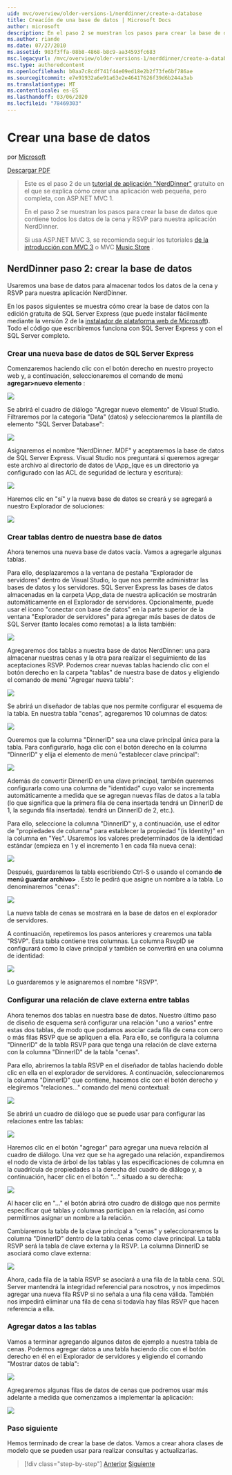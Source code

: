 ```yaml
---
uid: mvc/overview/older-versions-1/nerddinner/create-a-database
title: Creacíón de una base de datos | Microsoft Docs
author: microsoft
description: En el paso 2 se muestran los pasos para crear la base de datos que contiene todos los datos de la cena y RSVP para nuestra aplicación NerdDinner.
ms.author: riande
ms.date: 07/27/2010
ms.assetid: 983f3ffa-08b8-4868-b8c9-aa34593fc683
msc.legacyurl: /mvc/overview/older-versions-1/nerddinner/create-a-database
msc.type: authoredcontent
ms.openlocfilehash: b0aa7c8cdf741f44e09ed18e2b2f73fe6bf786ae
ms.sourcegitcommit: e7e91932a6e91a63e2e46417626f39d6b244a3ab
ms.translationtype: MT
ms.contentlocale: es-ES
ms.lasthandoff: 03/06/2020
ms.locfileid: "78469303"
---
```

# <a name="create-a-database"></a>Crear una base de datos

por [Microsoft](https://github.com/microsoft)

[Descargar PDF](http://aspnetmvcbook.s3.amazonaws.com/aspnetmvc-nerdinner_v1.pdf)

> Este es el paso 2 de un [tutorial de aplicación "NerdDinner"](introducing-the-nerddinner-tutorial.md) gratuito en el que se explica cómo crear una aplicación web pequeña, pero completa, con ASP.NET MVC 1.
> 
> En el paso 2 se muestran los pasos para crear la base de datos que contiene todos los datos de la cena y RSVP para nuestra aplicación NerdDinner.
> 
> Si usa ASP.NET MVC 3, se recomienda seguir los tutoriales [de la introducción con MVC 3](../../older-versions/getting-started-with-aspnet-mvc3/cs/intro-to-aspnet-mvc-3.md) o MVC [Music Store](../../older-versions/mvc-music-store/mvc-music-store-part-1.md) .

## <a name="nerddinner-step-2-creating-the-database"></a>NerdDinner paso 2: crear la base de datos

Usaremos una base de datos para almacenar todos los datos de la cena y RSVP para nuestra aplicación NerdDinner.

En los pasos siguientes se muestra cómo crear la base de datos con la edición gratuita de SQL Server Express (que puede instalar fácilmente mediante la versión 2 de la [instalador de plataforma web de Microsoft](https://www.microsoft.com/web/downloads/platform.aspx)). Todo el código que escribiremos funciona con SQL Server Express y con el SQL Server completo.

### <a name="creating-a-new-sql-server-express-database"></a>Crear una nueva base de datos de SQL Server Express

Comenzaremos haciendo clic con el botón derecho en nuestro proyecto web y, a continuación, seleccionaremos el comando de menú **agregar&gt;nuevo elemento** :

![](create-a-database/_static/image1.png)

Se abrirá el cuadro de diálogo "Agregar nuevo elemento" de Visual Studio. Filtraremos por la categoría "Data" (datos) y seleccionaremos la plantilla de elemento "SQL Server Database":

![](create-a-database/_static/image2.png)

Asignaremos el nombre "NerdDinner. MDF" y aceptaremos la base de datos de SQL Server Express. Visual Studio nos preguntará si queremos agregar este archivo al directorio de datos de \App\_(que es un directorio ya configurado con las ACL de seguridad de lectura y escritura):

![](create-a-database/_static/image3.png)

Haremos clic en "sí" y la nueva base de datos se creará y se agregará a nuestro Explorador de soluciones:

![](create-a-database/_static/image4.png)

### <a name="creating-tables-within-our-database"></a>Crear tablas dentro de nuestra base de datos

Ahora tenemos una nueva base de datos vacía. Vamos a agregarle algunas tablas.

Para ello, desplazaremos a la ventana de pestaña "Explorador de servidores" dentro de Visual Studio, lo que nos permite administrar las bases de datos y los servidores. SQL Server Express las bases de datos almacenadas en la carpeta \App\_data de nuestra aplicación se mostrarán automáticamente en el Explorador de servidores. Opcionalmente, puede usar el icono "conectar con base de datos" en la parte superior de la ventana "Explorador de servidores" para agregar más bases de datos de SQL Server (tanto locales como remotas) a la lista también:

![](create-a-database/_static/image5.png)

Agregaremos dos tablas a nuestra base de datos NerdDinner: una para almacenar nuestras cenas y la otra para realizar el seguimiento de las aceptaciones RSVP. Podemos crear nuevas tablas haciendo clic con el botón derecho en la carpeta "tablas" de nuestra base de datos y eligiendo el comando de menú "Agregar nueva tabla":

![](create-a-database/_static/image6.png)

Se abrirá un diseñador de tablas que nos permite configurar el esquema de la tabla. En nuestra tabla "cenas", agregaremos 10 columnas de datos:

![](create-a-database/_static/image7.png)

Queremos que la columna "DinnerID" sea una clave principal única para la tabla. Para configurarlo, haga clic con el botón derecho en la columna "DinnerID" y elija el elemento de menú "establecer clave principal":

![](create-a-database/_static/image8.png)

Además de convertir DinnerID en una clave principal, también queremos configurarla como una columna de "identidad" cuyo valor se incrementa automáticamente a medida que se agregan nuevas filas de datos a la tabla (lo que significa que la primera fila de cena insertada tendrá un DinnerID de 1, la segunda fila insertada). tendrá un DinnerID de 2, etc.).

Para ello, seleccione la columna "DinnerID" y, a continuación, use el editor de "propiedades de columna" para establecer la propiedad "(is Identity)" en la columna en "Yes". Usaremos los valores predeterminados de la identidad estándar (empieza en 1 y el incremento 1 en cada fila nueva cena):

![](create-a-database/_static/image9.png)

Después, guardaremos la tabla escribiendo Ctrl-S o usando el comando **de menú guardar archivo&gt;** . Esto le pedirá que asigne un nombre a la tabla. Lo denominaremos "cenas":

![](create-a-database/_static/image10.png)

La nueva tabla de cenas se mostrará en la base de datos en el explorador de servidores.

A continuación, repetiremos los pasos anteriores y crearemos una tabla "RSVP". Esta tabla contiene tres columnas. La columna RsvpID se configurará como la clave principal y también se convertirá en una columna de identidad:

![](create-a-database/_static/image11.png)

Lo guardaremos y le asignaremos el nombre "RSVP".

### <a name="setting-up-a-foreign-key-relationship-between-tables"></a>Configurar una relación de clave externa entre tablas

Ahora tenemos dos tablas en nuestra base de datos. Nuestro último paso de diseño de esquema será configurar una relación "uno a varios" entre estas dos tablas, de modo que podamos asociar cada fila de cena con cero o más filas RSVP que se apliquen a ella. Para ello, se configura la columna "DinnerID" de la tabla RSVP para que tenga una relación de clave externa con la columna "DinnerID" de la tabla "cenas".

Para ello, abriremos la tabla RSVP en el diseñador de tablas haciendo doble clic en ella en el explorador de servidores. A continuación, seleccionaremos la columna "DinnerID" que contiene, hacemos clic con el botón derecho y elegiremos "relaciones..." comando del menú contextual:

![](create-a-database/_static/image12.png)

Se abrirá un cuadro de diálogo que se puede usar para configurar las relaciones entre las tablas:

![](create-a-database/_static/image13.png)

Haremos clic en el botón "agregar" para agregar una nueva relación al cuadro de diálogo. Una vez que se ha agregado una relación, expandiremos el nodo de vista de árbol de las tablas y las especificaciones de columna en la cuadrícula de propiedades a la derecha del cuadro de diálogo y, a continuación, hacer clic en el botón "..." situado a su derecha:

![](create-a-database/_static/image14.png)

Al hacer clic en "..." el botón abrirá otro cuadro de diálogo que nos permite especificar qué tablas y columnas participan en la relación, así como permitirnos asignar un nombre a la relación.

Cambiaremos la tabla de la clave principal a "cenas" y seleccionaremos la columna "DinnerID" dentro de la tabla cenas como clave principal. La tabla RSVP será la tabla de clave externa y la RSVP. La columna DinnerID se asociará como clave externa:

![](create-a-database/_static/image15.png)

Ahora, cada fila de la tabla RSVP se asociará a una fila de la tabla cena. SQL Server mantendrá la integridad referencial para nosotros, y nos impedimos agregar una nueva fila RSVP si no señala a una fila cena válida. También nos impedirá eliminar una fila de cena si todavía hay filas RSVP que hacen referencia a ella.

### <a name="adding-data-to-our-tables"></a>Agregar datos a las tablas

Vamos a terminar agregando algunos datos de ejemplo a nuestra tabla de cenas. Podemos agregar datos a una tabla haciendo clic con el botón derecho en él en el Explorador de servidores y eligiendo el comando "Mostrar datos de tabla":

![](create-a-database/_static/image16.png)

Agregaremos algunas filas de datos de cenas que podremos usar más adelante a medida que comenzamos a implementar la aplicación:

![](create-a-database/_static/image17.png)

### <a name="next-step"></a>Paso siguiente

Hemos terminado de crear la base de datos. Vamos a crear ahora clases de modelo que se pueden usar para realizar consultas y actualizarlas.

> [!div class="step-by-step"]
> [Anterior](create-a-new-aspnet-mvc-project.md)
> [Siguiente](build-a-model-with-business-rule-validations.md)
